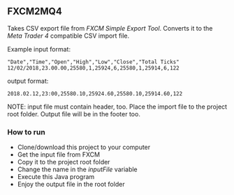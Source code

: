 ## FXCM2MQ4

Takes CSV export file from _FXCM Simple Export Tool_. Converts it to the _Meta Trader 4_ compatible
CSV import file.
 
Example input format: 

```
"Date","Time","Open","High","Low","Close","Total Ticks"
12/02/2018,23.00.00,25580,1,25924,6,25580,1,25914,6,122
```
 
output format:

```
2018.02.12,23:00,25580.10,25924.60,25580.10,25914.60,122
```

NOTE: input file must contain header, too. Place the import file to the
project root folder. Output file will be in the footer too.
 
### How to run

- Clone/download this project to your computer
- Get the input file from FXCM
- Copy it to the project root folder
- Change the name in the _inputFile_ variable
- Execute this Java program
- Enjoy the output file in the root folder
